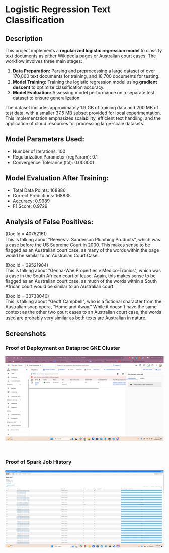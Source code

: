 # Logistic Regression Text Classification

## Description
This project implements a **regularized logistic regression model** to classify text documents as either Wikipedia pages or Australian court cases. The workflow involves three main stages: 

1. **Data Preparation:** Parsing and preprocessing a large dataset of over 170,000 text documents for training, and 18,700 documents for testing.
2. **Model Training:** Training the logistic regression model using **gradient descent** to optimize classification accuracy.
3. **Model Evaluation:** Assessing model performance on a separate test dataset to ensure generalization.

The dataset includes approximately 1.9 GB of training data and 200 MB of test data, with a smaller 37.5 MB subset provided for local experimentation. This implementation emphasizes scalability, efficient text handling, and the application of cloud resources for processing large-scale datasets.

## Model Parameters Used:
- Number of Iterations: 100
- Regularization Parameter (regParam): 0.1
- Convergence Tolerance (tol): 0.000001

## Model Evaluation After Training:
- Total Data Points: 168886
- Correct Predictions: 168835
- Accuracy: 0.9989
- F1 Score: 0.9729

## Analysis of False Positives:
(Doc Id = 40752161)<br>
This is talking about "Reeves v. Sanderson Plumbing Products", which was a case before the US Supreme Court in 2000. This makes sense to be flagged as an Australian court case, as many of the words within the page would be similar to an Australian Court Case.

(Doc Id = 39521904)<br>
This is talking about "Genna-Wae Properties v Medico-Tronics", which was a case in the South African court of lease. Again, this makes sense to be flagged as an Australian court case, as much of the words within a South African court would be similar to an Australian court.

(Doc Id = 33738040)<br>
This is talking about "Geoff Campbell", who is a fictional character from the Australian soap opera, "Home and Away." While it doesn't have the same context as the other two court cases to an Australian court case, the words used are probably very similar as both texts are Australian in nature.



## Screenshots
### Proof of Deployment on Dataproc GKE Cluster
![cluster](cluster.png)

<br>

### Proof of Spark Job History
![spark_history](spark_history.png)
